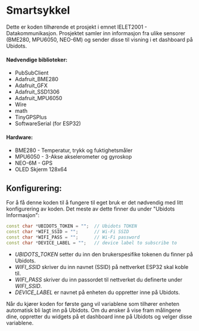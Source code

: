# Smartsykkel
Dette er koden tilhørende et prosjekt i emnet IELET2001 - Datakommunikasjon.
Prosjektet samler inn informasjon fra ulike sensorer (BME280, MPU6050, NEO-6M) og sender disse til visning i et dashboard på Ubidots.

#### Nødvendige biblioteker:
- PubSubClient
- Adafruit_BME280
- Adafruit_GFX
- Adafruit_SSD1306
- Adafruit_MPU6050
- Wire
- math 
- TinyGPSPlus
- SoftwareSerial (for ESP32)

#### Hardware:
- BME280 - Temperatur, trykk og fuktighetsmåler
- MPU6050 - 3-Akse akselerometer og gyroskop
- NEO-6M - GPS
- OLED Skjerm 128x64

## Konfigurering:
For å få denne koden til å fungere til eget bruk er det nødvendig med litt konfigurering av koden.
Det meste av dette finner du under "Ubidots Informasjon":
```cpp
const char *UBIDOTS_TOKEN = "";  // Ubidots TOKEN
const char *WIFI_SSID = "";      // Wi-Fi SSID
const char *WIFI_PASS = "";      // Wi-Fi password
const char *DEVICE_LABEL = "";   // device label to subscribe to
```
- <em>UBIDOTS_TOKEN</em> setter du inn den brukerspesifike tokenen du finner på Ubidots.
- <em>WIFI_SSID</em> skriver du inn navnet (SSID) på nettverket ESP32 skal koble til.
- <em>WIFI_PASS</em> skriver du inn passordet til nettverket du definerte under <em>WIFI_SSID</em>.
- <em>DEVICE_LABEL</em> er navnet på enheten du oppretter inne på Ubidots.

Når du kjører koden for første gang vil variablene som tilhører enheten automatisk bli lagt inn på Ubidots. Om du ønsker å vise fram målingene dine, oppretter du widgets på et dashboard inne på Ubidots og velger disse variablene.
